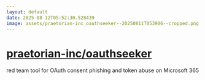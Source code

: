 ```yaml
---
layout: default
date: 2025-08-12T05:52:30.528439
image: assets/praetorian-inc_oauthseeker--20250811T053906--cropped.png
---
```


# [praetorian-inc/oauthseeker](https://github.com/praetorian-inc/oauthseeker)

red team tool for OAuth consent phishing and token abuse on Microsoft 365
